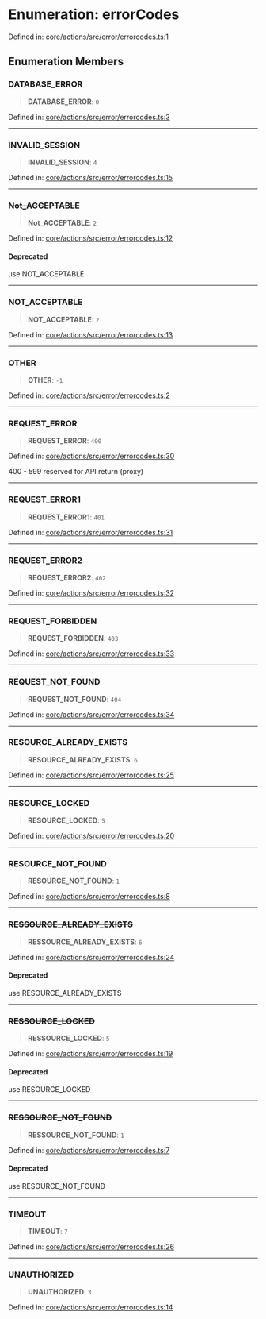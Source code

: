 # Enumeration: errorCodes

Defined in: [core/actions/src/error/errorcodes.ts:1](https://github.com/LaWebcapsule/orbits/blob/d868a491665847b3fcad6a5fb6cc538d2ad58104/core/actions/src/error/errorcodes.ts#L1)

## Enumeration Members

### DATABASE\_ERROR

> **DATABASE\_ERROR**: `0`

Defined in: [core/actions/src/error/errorcodes.ts:3](https://github.com/LaWebcapsule/orbits/blob/d868a491665847b3fcad6a5fb6cc538d2ad58104/core/actions/src/error/errorcodes.ts#L3)

***

### INVALID\_SESSION

> **INVALID\_SESSION**: `4`

Defined in: [core/actions/src/error/errorcodes.ts:15](https://github.com/LaWebcapsule/orbits/blob/d868a491665847b3fcad6a5fb6cc538d2ad58104/core/actions/src/error/errorcodes.ts#L15)

***

### ~~Not\_ACCEPTABLE~~

> **Not\_ACCEPTABLE**: `2`

Defined in: [core/actions/src/error/errorcodes.ts:12](https://github.com/LaWebcapsule/orbits/blob/d868a491665847b3fcad6a5fb6cc538d2ad58104/core/actions/src/error/errorcodes.ts#L12)

#### Deprecated

use NOT_ACCEPTABLE

***

### NOT\_ACCEPTABLE

> **NOT\_ACCEPTABLE**: `2`

Defined in: [core/actions/src/error/errorcodes.ts:13](https://github.com/LaWebcapsule/orbits/blob/d868a491665847b3fcad6a5fb6cc538d2ad58104/core/actions/src/error/errorcodes.ts#L13)

***

### OTHER

> **OTHER**: `-1`

Defined in: [core/actions/src/error/errorcodes.ts:2](https://github.com/LaWebcapsule/orbits/blob/d868a491665847b3fcad6a5fb6cc538d2ad58104/core/actions/src/error/errorcodes.ts#L2)

***

### REQUEST\_ERROR

> **REQUEST\_ERROR**: `400`

Defined in: [core/actions/src/error/errorcodes.ts:30](https://github.com/LaWebcapsule/orbits/blob/d868a491665847b3fcad6a5fb6cc538d2ad58104/core/actions/src/error/errorcodes.ts#L30)

400 - 599 reserved for API return (proxy)

***

### REQUEST\_ERROR1

> **REQUEST\_ERROR1**: `401`

Defined in: [core/actions/src/error/errorcodes.ts:31](https://github.com/LaWebcapsule/orbits/blob/d868a491665847b3fcad6a5fb6cc538d2ad58104/core/actions/src/error/errorcodes.ts#L31)

***

### REQUEST\_ERROR2

> **REQUEST\_ERROR2**: `402`

Defined in: [core/actions/src/error/errorcodes.ts:32](https://github.com/LaWebcapsule/orbits/blob/d868a491665847b3fcad6a5fb6cc538d2ad58104/core/actions/src/error/errorcodes.ts#L32)

***

### REQUEST\_FORBIDDEN

> **REQUEST\_FORBIDDEN**: `403`

Defined in: [core/actions/src/error/errorcodes.ts:33](https://github.com/LaWebcapsule/orbits/blob/d868a491665847b3fcad6a5fb6cc538d2ad58104/core/actions/src/error/errorcodes.ts#L33)

***

### REQUEST\_NOT\_FOUND

> **REQUEST\_NOT\_FOUND**: `404`

Defined in: [core/actions/src/error/errorcodes.ts:34](https://github.com/LaWebcapsule/orbits/blob/d868a491665847b3fcad6a5fb6cc538d2ad58104/core/actions/src/error/errorcodes.ts#L34)

***

### RESOURCE\_ALREADY\_EXISTS

> **RESOURCE\_ALREADY\_EXISTS**: `6`

Defined in: [core/actions/src/error/errorcodes.ts:25](https://github.com/LaWebcapsule/orbits/blob/d868a491665847b3fcad6a5fb6cc538d2ad58104/core/actions/src/error/errorcodes.ts#L25)

***

### RESOURCE\_LOCKED

> **RESOURCE\_LOCKED**: `5`

Defined in: [core/actions/src/error/errorcodes.ts:20](https://github.com/LaWebcapsule/orbits/blob/d868a491665847b3fcad6a5fb6cc538d2ad58104/core/actions/src/error/errorcodes.ts#L20)

***

### RESOURCE\_NOT\_FOUND

> **RESOURCE\_NOT\_FOUND**: `1`

Defined in: [core/actions/src/error/errorcodes.ts:8](https://github.com/LaWebcapsule/orbits/blob/d868a491665847b3fcad6a5fb6cc538d2ad58104/core/actions/src/error/errorcodes.ts#L8)

***

### ~~RESSOURCE\_ALREADY\_EXISTS~~

> **RESSOURCE\_ALREADY\_EXISTS**: `6`

Defined in: [core/actions/src/error/errorcodes.ts:24](https://github.com/LaWebcapsule/orbits/blob/d868a491665847b3fcad6a5fb6cc538d2ad58104/core/actions/src/error/errorcodes.ts#L24)

#### Deprecated

use RESOURCE_ALREADY_EXISTS

***

### ~~RESSOURCE\_LOCKED~~

> **RESSOURCE\_LOCKED**: `5`

Defined in: [core/actions/src/error/errorcodes.ts:19](https://github.com/LaWebcapsule/orbits/blob/d868a491665847b3fcad6a5fb6cc538d2ad58104/core/actions/src/error/errorcodes.ts#L19)

#### Deprecated

use RESOURCE_LOCKED

***

### ~~RESSOURCE\_NOT\_FOUND~~

> **RESSOURCE\_NOT\_FOUND**: `1`

Defined in: [core/actions/src/error/errorcodes.ts:7](https://github.com/LaWebcapsule/orbits/blob/d868a491665847b3fcad6a5fb6cc538d2ad58104/core/actions/src/error/errorcodes.ts#L7)

#### Deprecated

use RESOURCE_NOT_FOUND

***

### TIMEOUT

> **TIMEOUT**: `7`

Defined in: [core/actions/src/error/errorcodes.ts:26](https://github.com/LaWebcapsule/orbits/blob/d868a491665847b3fcad6a5fb6cc538d2ad58104/core/actions/src/error/errorcodes.ts#L26)

***

### UNAUTHORIZED

> **UNAUTHORIZED**: `3`

Defined in: [core/actions/src/error/errorcodes.ts:14](https://github.com/LaWebcapsule/orbits/blob/d868a491665847b3fcad6a5fb6cc538d2ad58104/core/actions/src/error/errorcodes.ts#L14)
